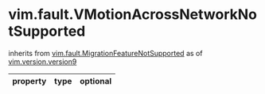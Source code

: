 vim.fault.VMotionAcrossNetworkNotSupported
==========================================
inherits from [vim.fault.MigrationFeatureNotSupported](docs/vim.fault.MigrationFeatureNotSupported.md)
as of [vim.version.version9](docs/vim.version.md)

| property | type | optional |
|:---------|:-----|:---------|
